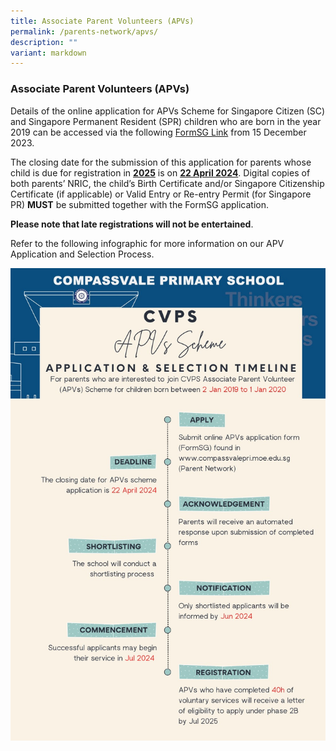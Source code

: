 ```yaml
---
title: Associate Parent Volunteers (APVs)
permalink: /parents-network/apvs/
description: ""
variant: markdown
---
```

### **Associate Parent Volunteers (APVs)**
Details of the online application for APVs Scheme for Singapore Citizen (SC) and Singapore Permanent Resident (SPR) children who are born in the year 2019 can be accessed via the following [FormSG Link](https://form.gov.sg/657167cad0e8830013a0184c) from 15 December 2023.

The closing date for the submission of this application for parents whose child is due for registration in **<u>2025</u>** is on **<u>22 April 2024</u>**.  Digital copies of both parents’ NRIC, the child’s Birth Certificate and/or Singapore Citizenship Certificate (if applicable) or Valid Entry or Re-entry Permit (for Singapore PR) **MUST** be submitted together with the FormSG application.


**Please note that late registrations will not be entertained**. 


Refer to the following infographic for more information on our APV Application and Selection Process. 


![](/images/APVs/2023infographic_for_apv.jpeg)